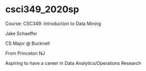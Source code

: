 # csci349_2020sp

Course: CSC349: Introduction to Data Mining


Jake Schaeffer

CS Major @ Bucknell

From Princeton NJ

Aspiring to have a career in Data Analytics/Operations Research

